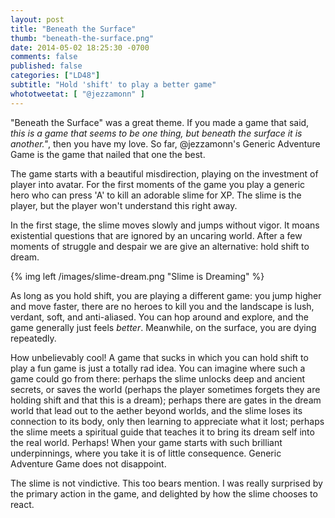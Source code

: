 ```yaml
---
layout: post
title: "Beneath the Surface"
thumb: "beneath-the-surface.png"
date: 2014-05-02 18:25:30 -0700
comments: false
published: false
categories: ["LD48"]
subtitle: "Hold 'shift' to play a better game"
whototweetat: [ "@jezzamonn" ]
---
```


"Beneath the Surface" was a great theme. If you made a game that said, _this
is a game that seems to be one thing, but beneath the surface it is another."_,
then you have my love. So far, @jezzamonn's Generic Adventure Game is the
game that nailed that one the best.

<!-- more -->

The game starts with a beautiful misdirection, playing on the investment of
player into avatar. For the first moments of the game you play a generic hero
who can press 'A' to kill an adorable slime for XP. The slime is the player,
but the player won't understand this right away.

In the first stage, the slime moves slowly and jumps without vigor. It moans
existential questions that are ignored by an uncaring world. After a few moments of
struggle and despair we are give an alternative: hold shift to dream.

{% img left /images/slime-dream.png "Slime is Dreaming" %}

As long as you hold shift, you are playing a different game: you jump higher and
move faster, there are no heroes to kill you and the landscape is lush,
verdant, soft, and anti-aliased. You can hop around and explore, and the game
generally just feels _better_. Meanwhile, on the surface, you are dying repeatedly.

How unbelievably cool! A game that sucks in which you can hold shift to play a fun
game is just a totally rad idea. You can imagine where such a game could go from
there: perhaps the slime unlocks deep and ancient secrets, or saves the world
(perhaps the player sometimes forgets they are holding shift and that this is a dream); perhaps there
are gates in the dream world that lead out to the aether beyond worlds, and
the slime loses its connection to its body, only then learning to appreciate what it lost;
perhaps the slime meets a spiritual guide that teaches it to bring its dream
self into the real world. Perhaps! When your game starts with such brilliant underpinnings,
where you take it is of little consequence. Generic Adventure Game does not
disappoint.

The slime is not vindictive. This too bears mention. I was really surprised
by the primary action in the game, and delighted by how the slime chooses to
react.
